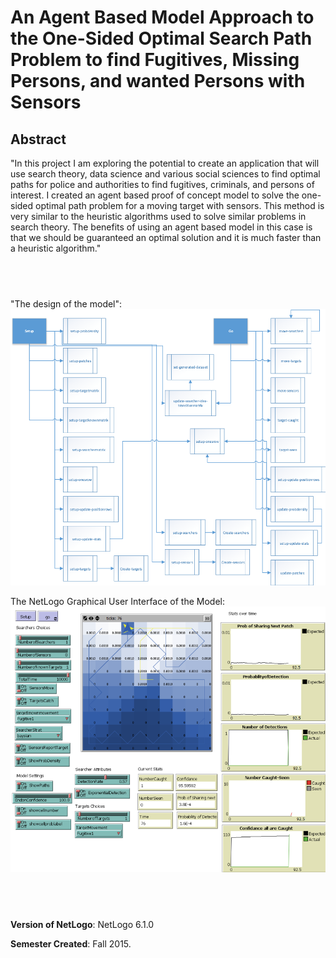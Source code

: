 # An Agent Based Model Approach to the One-Sided Optimal Search Path Problem to find Fugitives, Missing Persons, and wanted Persons with Sensors

## Abstract
"In this project I am exploring the potential to create an application that will use search theory, data science and various social sciences to find optimal paths for police and authorities to find fugitives, criminals, and persons of interest. I created an agent based proof of concept model to solve the one-sided optimal path problem for a moving target with sensors. This method is very similar to the heuristic algorithms used to solve similar problems in search theory. The benefits of using an agent based model in this case is that we should be guaranteed an optimal solution and it is much faster than a heuristic algorithm."

## &nbsp;
"The design of the model":
![Design of the model](ModelDesign.png)

The NetLogo Graphical User Interface of the Model: 
![The NetLogo Graphical User Interface](GUI.png)

## &nbsp;

**Version of NetLogo**: NetLogo 6.1.0

**Semester Created**: Fall 2015.

